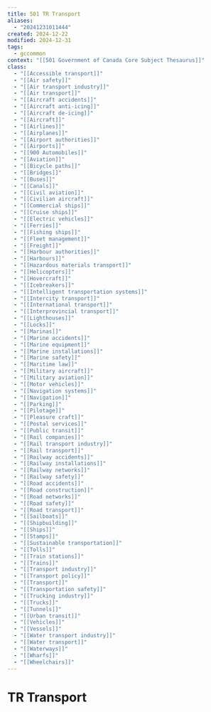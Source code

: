```yaml
---
title: 501 TR Transport
aliases:
  - "20241231011444"
created: 2024-12-22
modified: 2024-12-31
tags:
  - gccommon
context: "[[501 Government of Canada Core Subject Thesaurus]]"
class:
  - "[[Accessible transport]]"
  - "[[Air safety]]"
  - "[[Air transport industry]]"
  - "[[Air transport]]"
  - "[[Aircraft accidents]]"
  - "[[Aircraft anti-icing]]"
  - "[[Aircraft de-icing]]"
  - "[[Aircraft]]"
  - "[[Airlines]]"
  - "[[Airplanes]]"
  - "[[Airport authorities]]"
  - "[[Airports]]"
  - "[[900 Automobiles]]"
  - "[[Aviation]]"
  - "[[Bicycle paths]]"
  - "[[Bridges]]"
  - "[[Buses]]"
  - "[[Canals]]"
  - "[[Civil aviation]]"
  - "[[Civilian aircraft]]"
  - "[[Commercial ships]]"
  - "[[Cruise ships]]"
  - "[[Electric vehicles]]"
  - "[[Ferries]]"
  - "[[Fishing ships]]"
  - "[[Fleet management]]"
  - "[[Freight]]"
  - "[[Harbour authorities]]"
  - "[[Harbours]]"
  - "[[Hazardous materials transport]]"
  - "[[Helicopters]]"
  - "[[Hovercraft]]"
  - "[[Icebreakers]]"
  - "[[Intelligent transportation systems]]"
  - "[[Intercity transport]]"
  - "[[International transport]]"
  - "[[Interprovincial transport]]"
  - "[[Lighthouses]]"
  - "[[Locks]]"
  - "[[Marinas]]"
  - "[[Marine accidents]]"
  - "[[Marine equipment]]"
  - "[[Marine installations]]"
  - "[[Marine safety]]"
  - "[[Maritime law]]"
  - "[[Military aircraft]]"
  - "[[Military aviation]]"
  - "[[Motor vehicles]]"
  - "[[Navigation systems]]"
  - "[[Navigation]]"
  - "[[Parking]]"
  - "[[Pilotage]]"
  - "[[Pleasure craft]]"
  - "[[Postal services]]"
  - "[[Public transit]]"
  - "[[Rail companies]]"
  - "[[Rail transport industry]]"
  - "[[Rail transport]]"
  - "[[Railway accidents]]"
  - "[[Railway installations]]"
  - "[[Railway networks]]"
  - "[[Railway safety]]"
  - "[[Road accidents]]"
  - "[[Road construction]]"
  - "[[Road networks]]"
  - "[[Road safety]]"
  - "[[Road transport]]"
  - "[[Sailboats]]"
  - "[[Shipbuilding]]"
  - "[[Ships]]"
  - "[[Stamps]]"
  - "[[Sustainable transportation]]"
  - "[[Tolls]]"
  - "[[Train stations]]"
  - "[[Trains]]"
  - "[[Transport industry]]"
  - "[[Transport policy]]"
  - "[[Transport]]"
  - "[[Transportation safety]]"
  - "[[Trucking industry]]"
  - "[[Trucks]]"
  - "[[Tunnels]]"
  - "[[Urban transit]]"
  - "[[Vehicles]]"
  - "[[Vessels]]"
  - "[[Water transport industry]]"
  - "[[Water transport]]"
  - "[[Waterways]]"
  - "[[Wharfs]]"
  - "[[Wheelchairs]]"
---
```

# TR Transport
